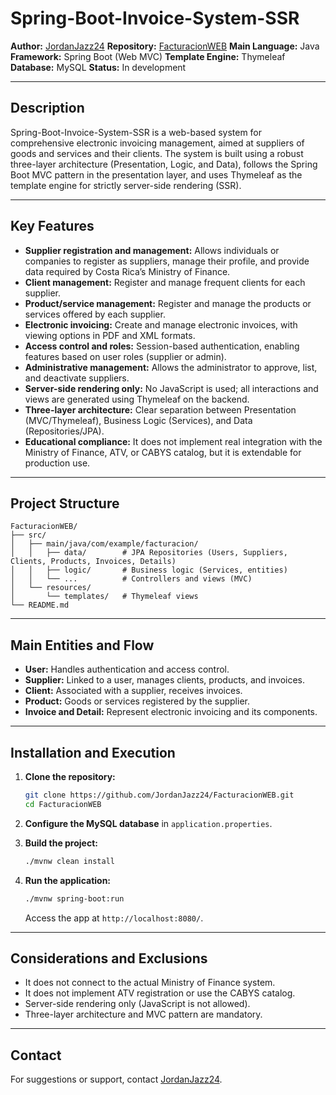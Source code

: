 

# Spring-Boot-Invoice-System-SSR

**Author:** [JordanJazz24](https://github.com/JordanJazz24)
**Repository:** [FacturacionWEB](https://github.com/JordanJazz24/FacturacionWEB)
**Main Language:** Java
**Framework:** Spring Boot (Web MVC)
**Template Engine:** Thymeleaf
**Database:** MySQL
**Status:** In development

---

## Description

Spring-Boot-Invoice-System-SSR is a web-based system for comprehensive electronic invoicing management, aimed at suppliers of goods and services and their clients. The system is built using a robust three-layer architecture (Presentation, Logic, and Data), follows the Spring Boot MVC pattern in the presentation layer, and uses Thymeleaf as the template engine for strictly server-side rendering (SSR).

---

## Key Features

* **Supplier registration and management:**
  Allows individuals or companies to register as suppliers, manage their profile, and provide data required by Costa Rica’s Ministry of Finance.
* **Client management:**
  Register and manage frequent clients for each supplier.
* **Product/service management:**
  Register and manage the products or services offered by each supplier.
* **Electronic invoicing:**
  Create and manage electronic invoices, with viewing options in PDF and XML formats.
* **Access control and roles:**
  Session-based authentication, enabling features based on user roles (supplier or admin).
* **Administrative management:**
  Allows the administrator to approve, list, and deactivate suppliers.
* **Server-side rendering only:**
  No JavaScript is used; all interactions and views are generated using Thymeleaf on the backend.
* **Three-layer architecture:**
  Clear separation between Presentation (MVC/Thymeleaf), Business Logic (Services), and Data (Repositories/JPA).
* **Educational compliance:**
  It does not implement real integration with the Ministry of Finance, ATV, or CABYS catalog, but it is extendable for production use.

---

## Project Structure

```
FacturacionWEB/
├── src/
│   ├── main/java/com/example/facturacion/
│   │   ├── data/        # JPA Repositories (Users, Suppliers, Clients, Products, Invoices, Details)
│   │   ├── logic/       # Business logic (Services, entities)
│   │   └── ...          # Controllers and views (MVC)
│   └── resources/
│       └── templates/   # Thymeleaf views
└── README.md
```

---

## Main Entities and Flow

* **User:**
  Handles authentication and access control.
* **Supplier:**
  Linked to a user, manages clients, products, and invoices.
* **Client:**
  Associated with a supplier, receives invoices.
* **Product:**
  Goods or services registered by the supplier.
* **Invoice and Detail:**
  Represent electronic invoicing and its components.

---

## Installation and Execution

1. **Clone the repository:**

   ```bash
   git clone https://github.com/JordanJazz24/FacturacionWEB.git
   cd FacturacionWEB
   ```
2. **Configure the MySQL database** in `application.properties`.
3. **Build the project:**

   ```bash
   ./mvnw clean install
   ```
4. **Run the application:**

   ```bash
   ./mvnw spring-boot:run
   ```

   Access the app at `http://localhost:8080/`.

---

## Considerations and Exclusions

* It does not connect to the actual Ministry of Finance system.
* It does not implement ATV registration or use the CABYS catalog.
* Server-side rendering only (JavaScript is not allowed).
* Three-layer architecture and MVC pattern are mandatory.

---

## Contact

For suggestions or support, contact [JordanJazz24](https://github.com/JordanJazz24).


